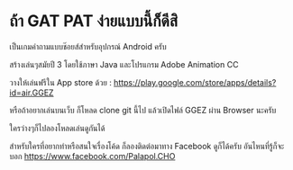 # ถ้า GAT PAT ง่ายแบบนี้ก็ดีสิ
เป็นเกมคำถามแบบช๊อยส์สำหรับอุปกรณ์ Android ครับ

สร้างเล่นๆสมัยปี 3 โดยใช้ภาษา Java และโปรแกรม Adobe Animation CC

วางให้เล่นฟรีใน App store ด้วย :
https://play.google.com/store/apps/details?id=air.GGEZ

หรือถ้าอยากเล่นบนเว็บ ก็โหลด clone git นี้ไป แล้วเปิดไฟล์ GGEZ ผ่าน Browser นะครับ

ใครว่างๆก็ไปลองโหลดเล่นดูกันได้


สำหรับใครที่อยากทำหรือสนใจเรื่องโค้ด ก็ลองติดต่อมาทาง Facebook ดูก็ได้ครับ อันไหนที่รู้ก็จะบอก
https://www.facebook.com/Palapol.CHO
